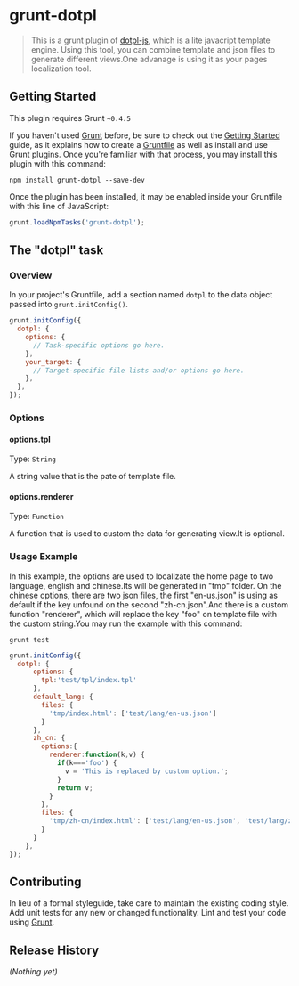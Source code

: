 # grunt-dotpl

> This is a grunt plugin of [dotpl-js](https://github.com/zzzhan/dotpl-js), which is a lite javacript template engine. Using this tool, you can combine template and json files to generate different views.One advanage is using it as your pages localization tool.

## Getting Started
This plugin requires Grunt `~0.4.5`

If you haven't used [Grunt](http://gruntjs.com/) before, be sure to check out the [Getting Started](http://gruntjs.com/getting-started) guide, as it explains how to create a [Gruntfile](http://gruntjs.com/sample-gruntfile) as well as install and use Grunt plugins. Once you're familiar with that process, you may install this plugin with this command:

```shell
npm install grunt-dotpl --save-dev
```

Once the plugin has been installed, it may be enabled inside your Gruntfile with this line of JavaScript:

```js
grunt.loadNpmTasks('grunt-dotpl');
```

## The "dotpl" task

### Overview
In your project's Gruntfile, add a section named `dotpl` to the data object passed into `grunt.initConfig()`.

```js
grunt.initConfig({
  dotpl: {
    options: {
      // Task-specific options go here.
    },
    your_target: {
      // Target-specific file lists and/or options go here.
    },
  },
});
```

### Options

#### options.tpl
Type: `String`

A string value that is the pate of template file.

#### options.renderer
Type: `Function`

A function that is used to custom the data for generating view.It is optional.

### Usage Example

In this example, the options are used to localizate the home page to two language, english and chinese.Its will be generated in "tmp" folder.
On the chinese options, there are two json files, the first "en-us.json" is using as default if the key unfound on the second "zh-cn.json".And there is a custom function "renderer", which will replace the key "foo" on template file with the custom string.You may run the example with this command:
```shell
grunt test
```

```js
grunt.initConfig({
  dotpl: {
      options: {
        tpl:'test/tpl/index.tpl'
      },
      default_lang: {
        files: {
          'tmp/index.html': ['test/lang/en-us.json']
        }
      },
      zh_cn: {
        options:{
          renderer:function(k,v) {
            if(k==='foo') {
              v = 'This is replaced by custom option.';
            }
            return v;
          }
        },
        files: {
          'tmp/zh-cn/index.html': ['test/lang/en-us.json', 'test/lang/zh-cn.json']
        }
      }
    },
});
```

## Contributing
In lieu of a formal styleguide, take care to maintain the existing coding style. Add unit tests for any new or changed functionality. Lint and test your code using [Grunt](http://gruntjs.com/).

## Release History
_(Nothing yet)_
